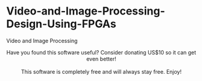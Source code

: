 Video-and-Image-Processing-Design-Using-FPGAs
=============================================

Video and Image Processing

<p align="center">
Have you found this software useful? Consider donating US$10 so it can get even better! <br />
<a href="http://sites.google.com/site/xuyenvietfoods" hspace="0" vspace="0" border="0" /></a><br />
This software is completely free and will always stay free. Enjoy!
</p>

